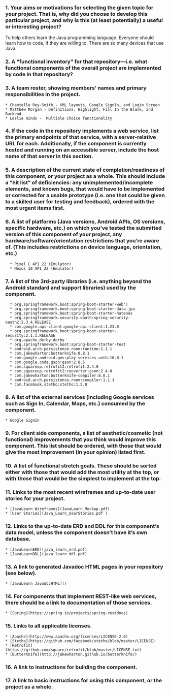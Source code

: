 
### 1. Your aims or motivations for selecting the given topic for your project. That is, why did you choose to develop this particular project, and why is this (at least potentially) a useful or interesting project?

To help others learn the Java programming language. Everyone should learn how to code, if they are willing to. There are so many devices that use Java.

### 2. A “functional inventory” for that repository—i.e. what functional components of the overall project are implemented by code in that repository?


### 3. A team roster, showing members’ names and primary responsibilities in the project.
```
* Chantelle Rey-Smith - XML layouts, Google SignIn, and Login Screen
* Matthew Morgan - Definitions, Highlight, Fill In the Blank, and Backend
* Leslie Hinds -  Multiple Choice functionality
```

### 4. If the code in the repository implements a web service, list the primary endpoints of that service, with a server-relative URL for each. Additionally, if the component is currently hosted and running on an accessible server, include the host name of that server in this section.


### 5. A description of the current state of completion/readiness of this component, or your project as a whole. This should include a “hit list” of deficiencies: any unimplemented/incomplete elements, and known bugs, that would have to be implemented or corrected for a usable prototype (i.e. one that could be given to a skilled user for testing and feedback), ordered with the most urgent items first.



### 6. A list of platforms (Java versions, Android APIs, OS versions, specific hardware, etc.) on which you’ve tested the submitted version of this component of your project, any hardware/software/orientation restrictions that you’re aware of. (This includes restrictions on device language, orientation, etc.)
  ```
    * Pixel C API 22 (Emulator)
    * Nexus 10 API 22 (Emulator)
  ```

### 7. A list of the 3rd-party libraries (i.e. anything beyond the Android standard and support libraries) used by the component.
 ```
   * org.springframework.boot:spring-boot-starter-web')
   * org.springframework.boot:spring-boot-starter-data-jpa
   * org.springframework.boot:spring-boot-starter-hateoas
   * org.springframework.security.oauth:spring-security-oauth2:2.3.4.RELEASE
   * com.google.api-client:google-api-client:1.23.0
   * org.springframework.boot:spring-boot-starter-security:2.1.1.RELEASE
   * org.apache.derby:derby
   * org.springframework.boot:spring-boot-starter-test
   * android.arch.persistence.room:runtime:1.1.1
   * com.jakewharton:butterknife:8.8.1
   * com.google.android.gms:play-services-auth:16.0.1
   * com.google.code.gson:gson:2.8.5
   * com.squareup.retrofit2:retrofit:2.4.0
   * com.squareup.retrofit2:converter-gson:2.4.0
   * com.jakewharton:butterknife-compiler:8.8.1
   * android.arch.persistence.room:compiler:1.1.1
   * com.facebook.stetho:stetho:1.5.0
 ```
### 8. A list of the external services (including Google services such as Sign In, Calendar, Maps, etc.) consumed by the component.
  ```
  * Google SignIn
```
### 9. For client side components, a list of aesthetic/cosmetic (not functional) improvements that you think would improve this component. This list should be ordered, with those that would give the most improvement (in your opinion) listed first.


### 10. A list of functional stretch goals. These should be sorted either with those that would add the most utility at the top, or with those that would be the simplest to implement at the top.


### 11. Links to the most recent wireframes and up-to-date user stories for your project.
```
* [JavaLearn Wireframes](JavaLearn_Mockup.pdf)
* [User Stories](Java_Learn_UserStories.pdf )
```

### 12. Links to the up-to-date ERD and DDL for this component’s data model, unless the component doesn’t have it’s own database.
```
* [JavaLearnERD](java_learn_erd.pdf)
* [JavaLearnDDL](java_learn_ddl.pdf)
```

### 13. A link to generated Javadoc HTML pages in your repository (see below).
```
* [JavaLearn JavadocHTML]()
```

### 14. For components that implement REST-like web services, there should be a link to documentation of those services.
```
* [Spring](https://spring.io/projects/spring-restdocs)
```

### 15. Links to all applicable licenses.
```
* [Apache](http://www.apache.org/licenses/LICENSE-2.0)
* [Stetho](https://github.com/facebook/stetho/blob/master/LICENSE)
* [Retrofit](https://github.com/square/retrofit/blob/master/LICENSE.txt)
* [ButterKnife](http://jakewharton.github.io/butterknife/)
```

### 16. A link to instructions for building the component.


### 17. A link to basic instructions for using this component, or the project as a whole.


